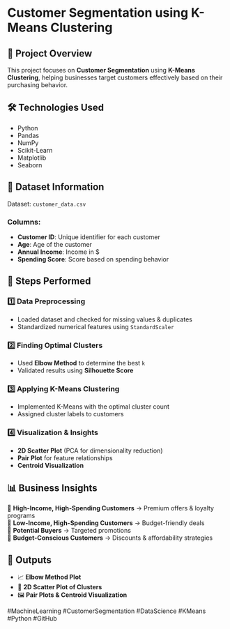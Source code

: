 # Customer Segmentation using K-Means Clustering

## 📌 Project Overview
This project focuses on **Customer Segmentation** using **K-Means Clustering**, helping businesses target customers effectively based on their purchasing behavior.

## 🛠 Technologies Used
- Python
- Pandas
- NumPy
- Scikit-Learn
- Matplotlib
- Seaborn

## 📂 Dataset Information
Dataset: `customer_data.csv`
### Columns:
- **Customer ID**: Unique identifier for each customer
- **Age**: Age of the customer
- **Annual Income**: Income in $
- **Spending Score**: Score based on spending behavior

## 🔄 Steps Performed
### 1️⃣ Data Preprocessing
- Loaded dataset and checked for missing values & duplicates
- Standardized numerical features using `StandardScaler`

### 2️⃣ Finding Optimal Clusters
- Used **Elbow Method** to determine the best `k`
- Validated results using **Silhouette Score**

### 3️⃣ Applying K-Means Clustering
- Implemented K-Means with the optimal cluster count
- Assigned cluster labels to customers

### 4️⃣ Visualization & Insights
- **2D Scatter Plot** (PCA for dimensionality reduction)
- **Pair Plot** for feature relationships
- **Centroid Visualization**

## 📊 Business Insights
📍 **High-Income, High-Spending Customers** → Premium offers & loyalty programs  
📍 **Low-Income, High-Spending Customers** → Budget-friendly deals  
📍 **Potential Buyers** → Targeted promotions  
📍 **Budget-Conscious Customers** → Discounts & affordability strategies  

## 📎 Outputs
- 📈 **Elbow Method Plot**
- 🎨 **2D Scatter Plot of Clusters**
- 🖼 **Pair Plots & Centroid Visualization**


#MachineLearning #CustomerSegmentation #DataScience #KMeans #Python #GitHub
